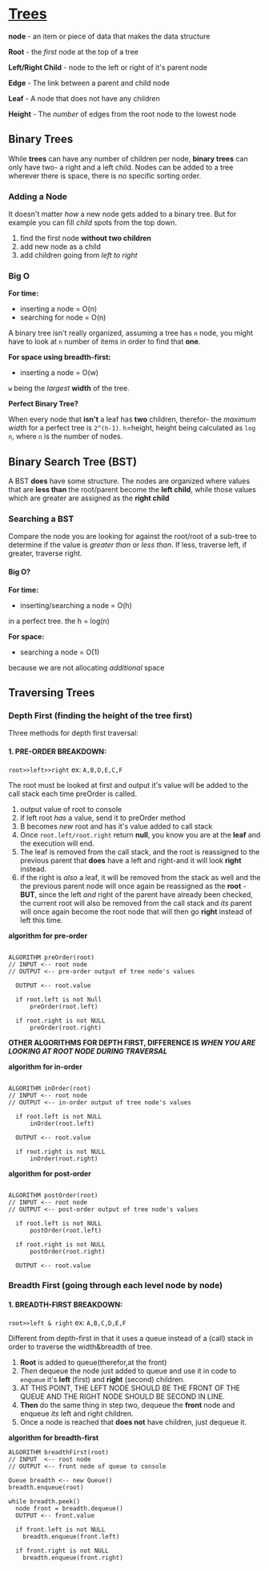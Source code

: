 # [Trees](https://codefellows.github.io/common_curriculum/data_structures_and_algorithms/Code_401/class-15/resources/Trees.html)

**node** - an item or piece of data that makes the data structure

**Root** - the *first* node at the top of a tree

**Left/Right Child** - node to the left or right of it's parent node

**Edge** - The link between a parent and child node

**Leaf** - A node that does not have any children

**Height** - The *number* of edges from the root node to the lowest node


## Binary Trees

While **trees** can have any number of children per node, **binary trees** can only have two- a right and a left child. Nodes can be added to a tree wherever there is space, there is no specific sorting order.

### Adding a Node

It doesn't matter *how* a new node gets added to a binary tree. But for example you can fill *child* spots from the top down.

1. find the first node **without two children**
2. add new node as a child
3. add children going from *left to right*

### Big O

**For time:** 
- inserting a node = O(n)
- searching for node = O(n)

A binary tree isn't really organized, assuming a tree has `n` node, you might have to look at `n` number of items in order to find that **one**.

**For space using breadth-first:**

- inserting a node = O(w)

`w` being the *largest* **width** of the tree.

**Perfect Binary Tree?**

When every node that **isn't** a leaf has **two** children, therefor- the *maximum width* for a perfect tree is `2^(h-1)`. `h`=height, height being calculated as `log n`, where `n` is the number of nodes.

## Binary Search Tree (BST)

A BST **does** have some structure. The nodes are organized where values that are **less than** the root/parent become the **left child**, while those values which are greater are assigned as the **right child**

### Searching a BST

Compare the node you are looking for against the root/root of a sub-tree to determine if the value is *greater than* or *less than*. If less, traverse left, if greater, traverse right.

#### Big O?

**For time:**

- inserting/searching a node = O(h)

in a perfect tree. the h = log(n)

**For space:**

- searching a node = O(1)

because we are not allocating *additional* space


## Traversing Trees

### Depth First (finding the height of the tree first)

Three methods for depth first traversal:

#### 1. PRE-ORDER BREAKDOWN:

`root>>left>>right` ex: `A,B,D,E,C,F`

The root must be looked at first and output it's value will be added to the call stack each time preOrder is called.

1. output value of root to console
2. if left root *has* a value, send it to preOrder method
3. B becomes *new* root and has it's value added to call stack
4. Once `root.left/root.right` return **null**, you know you are at the **leaf** and the execution will end.
5. The leaf is removed from the call stack, and the root is reassigned to the previous parent that **does** have a left and right-and it will look **right** instead.
6. if the right is *also* a leaf, it will be removed from the stack as well and the the previous parent node will once again be reassigned as the **root** - **BUT**, since the left *and* right of the parent have already been checked, the current root will also be removed from the call stack and *its* parent will once again become the root node that will then go **right** instead of left this time.

**algorithm for pre-order**

  ```

ALGORITHM preOrder(root)
// INPUT <-- root node
// OUTPUT <-- pre-order output of tree node's values

    OUTPUT <-- root.value

    if root.left is not Null
        preOrder(root.left)

    if root.right is not NULL
        preOrder(root.right)

```

**OTHER ALGORITHMS FOR DEPTH FIRST, DIFFERENCE IS *WHEN YOU ARE LOOKING AT ROOT NODE DURING TRAVERSAL***

**algorithm for in-order**

  ```

ALGORITHM inOrder(root)
// INPUT <-- root node
// OUTPUT <-- in-order output of tree node's values

    if root.left is not NULL
        inOrder(root.left)

    OUTPUT <-- root.value

    if root.right is not NULL
        inOrder(root.right)

```

**algorithm for post-order**

  ```

ALGORITHM postOrder(root)
// INPUT <-- root node
// OUTPUT <-- post-order output of tree node's values

    if root.left is not NULL
        postOrder(root.left)

    if root.right is not NULL
        postOrder(root.right)

    OUTPUT <-- root.value

```

### Breadth First (going through each level node by node)

#### 1. BREADTH-FIRST BREAKDOWN:

`root>>left & right` ex: `A,B,C,D,E,F`

Different from depth-first in that it uses a queue instead of a (call) stack in order to traverse the width&breadth of tree.

1. **Root** is added to queue(therefor,at the front)
2. *Then* dequeue the node just added to queue and use it in code to `enqueue` it's **left** (first) and **right** (second) children.
3. AT THIS POINT, THE LEFT NODE SHOULD BE THE FRONT OF THE QUEUE AND THE RIGHT NODE SHOULD BE SECOND IN LINE.
4. **Then** do the same thing in step two, dequeue the **front** node and enqueue *its* left and right children.
5. Once a node is reached that **does not** have children, just dequeue it.

**algorithm for breadth-first**

  ```
ALGORITHM breadthFirst(root)
// INPUT  <-- root node
// OUTPUT <-- front node of queue to console

  Queue breadth <-- new Queue()
  breadth.enqueue(root)

  while breadth.peek()
    node front = breadth.dequeue()
    OUTPUT <-- front.value

    if front.left is not NULL
      breadth.enqueue(front.left)

    if front.right is not NULL
      breadth.enqueue(front.right)
```


